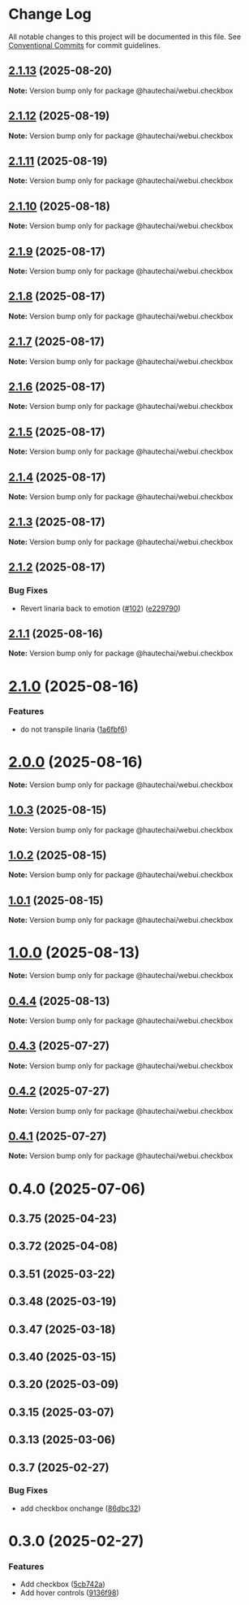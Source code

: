 # Change Log

All notable changes to this project will be documented in this file.
See [Conventional Commits](https://conventionalcommits.org) for commit guidelines.

## [2.1.13](https://github.com/HautechAI/webui/compare/@hautechai/webui.checkbox@2.1.12...@hautechai/webui.checkbox@2.1.13) (2025-08-20)

**Note:** Version bump only for package @hautechai/webui.checkbox

## [2.1.12](https://github.com/HautechAI/webui/compare/@hautechai/webui.checkbox@2.1.11...@hautechai/webui.checkbox@2.1.12) (2025-08-19)

**Note:** Version bump only for package @hautechai/webui.checkbox

## [2.1.11](https://github.com/HautechAI/webui/compare/@hautechai/webui.checkbox@2.1.10...@hautechai/webui.checkbox@2.1.11) (2025-08-19)

**Note:** Version bump only for package @hautechai/webui.checkbox

## [2.1.10](https://github.com/HautechAI/webui/compare/@hautechai/webui.checkbox@2.1.9...@hautechai/webui.checkbox@2.1.10) (2025-08-18)

**Note:** Version bump only for package @hautechai/webui.checkbox

## [2.1.9](https://github.com/HautechAI/webui/compare/@hautechai/webui.checkbox@2.1.8...@hautechai/webui.checkbox@2.1.9) (2025-08-17)

**Note:** Version bump only for package @hautechai/webui.checkbox

## [2.1.8](https://github.com/HautechAI/webui/compare/@hautechai/webui.checkbox@2.1.7...@hautechai/webui.checkbox@2.1.8) (2025-08-17)

**Note:** Version bump only for package @hautechai/webui.checkbox

## [2.1.7](https://github.com/HautechAI/webui/compare/@hautechai/webui.checkbox@2.1.6...@hautechai/webui.checkbox@2.1.7) (2025-08-17)

**Note:** Version bump only for package @hautechai/webui.checkbox

## [2.1.6](https://github.com/HautechAI/webui/compare/@hautechai/webui.checkbox@2.1.5...@hautechai/webui.checkbox@2.1.6) (2025-08-17)

**Note:** Version bump only for package @hautechai/webui.checkbox

## [2.1.5](https://github.com/HautechAI/webui/compare/@hautechai/webui.checkbox@2.1.4...@hautechai/webui.checkbox@2.1.5) (2025-08-17)

**Note:** Version bump only for package @hautechai/webui.checkbox

## [2.1.4](https://github.com/HautechAI/webui/compare/@hautechai/webui.checkbox@2.1.3...@hautechai/webui.checkbox@2.1.4) (2025-08-17)

**Note:** Version bump only for package @hautechai/webui.checkbox

## [2.1.3](https://github.com/HautechAI/webui/compare/@hautechai/webui.checkbox@2.1.2...@hautechai/webui.checkbox@2.1.3) (2025-08-17)

**Note:** Version bump only for package @hautechai/webui.checkbox

## [2.1.2](https://github.com/HautechAI/webui/compare/@hautechai/webui.checkbox@2.1.1...@hautechai/webui.checkbox@2.1.2) (2025-08-17)

### Bug Fixes

- Revert linaria back to emotion ([#102](https://github.com/HautechAI/webui/issues/102)) ([e229790](https://github.com/HautechAI/webui/commit/e229790dae8eba4b3037bbe41365e5a73ab7f6dc))

## [2.1.1](https://github.com/HautechAI/webui/compare/@hautechai/webui.checkbox@2.1.0...@hautechai/webui.checkbox@2.1.1) (2025-08-16)

**Note:** Version bump only for package @hautechai/webui.checkbox

# [2.1.0](https://github.com/HautechAI/webui/compare/@hautechai/webui.checkbox@1.0.3...@hautechai/webui.checkbox@2.1.0) (2025-08-16)

### Features

- do not transpile linaria ([1a6fbf6](https://github.com/HautechAI/webui/commit/1a6fbf6353a0e5028040006b5045170cf83f1ba0))

# [2.0.0](https://github.com/HautechAI/webui/compare/@hautechai/webui.checkbox@1.0.3...@hautechai/webui.checkbox@2.0.0) (2025-08-16)

**Note:** Version bump only for package @hautechai/webui.checkbox

## [1.0.3](https://github.com/HautechAI/webui/compare/@hautechai/webui.checkbox@1.0.2...@hautechai/webui.checkbox@1.0.3) (2025-08-15)

**Note:** Version bump only for package @hautechai/webui.checkbox

## [1.0.2](https://github.com/HautechAI/webui/compare/@hautechai/webui.checkbox@1.0.1...@hautechai/webui.checkbox@1.0.2) (2025-08-15)

**Note:** Version bump only for package @hautechai/webui.checkbox

## [1.0.1](https://github.com/HautechAI/webui/compare/@hautechai/webui.checkbox@1.0.0...@hautechai/webui.checkbox@1.0.1) (2025-08-15)

**Note:** Version bump only for package @hautechai/webui.checkbox

# [1.0.0](https://github.com/HautechAI/webui/compare/@hautechai/webui.checkbox@0.4.4...@hautechai/webui.checkbox@1.0.0) (2025-08-13)

**Note:** Version bump only for package @hautechai/webui.checkbox

## [0.4.4](https://github.com/HautechAI/webui/compare/@hautechai/webui.checkbox@0.4.3...@hautechai/webui.checkbox@0.4.4) (2025-08-13)

**Note:** Version bump only for package @hautechai/webui.checkbox

## [0.4.3](https://github.com/HautechAI/webui/compare/@hautechai/webui.checkbox@0.4.2...@hautechai/webui.checkbox@0.4.3) (2025-07-27)

**Note:** Version bump only for package @hautechai/webui.checkbox

## [0.4.2](https://github.com/HautechAI/webui/compare/@hautechai/webui.checkbox@0.4.1...@hautechai/webui.checkbox@0.4.2) (2025-07-27)

**Note:** Version bump only for package @hautechai/webui.checkbox

## [0.4.1](https://github.com/HautechAI/webui/compare/@hautechai/webui.checkbox@0.4.0...@hautechai/webui.checkbox@0.4.1) (2025-07-27)

**Note:** Version bump only for package @hautechai/webui.checkbox

# 0.4.0 (2025-07-06)

## 0.3.75 (2025-04-23)

## 0.3.72 (2025-04-08)

## 0.3.51 (2025-03-22)

## 0.3.48 (2025-03-19)

## 0.3.47 (2025-03-18)

## 0.3.40 (2025-03-15)

## 0.3.20 (2025-03-09)

## 0.3.15 (2025-03-07)

## 0.3.13 (2025-03-06)

## 0.3.7 (2025-02-27)

### Bug Fixes

- add checkbox onchange ([86dbc32](https://github.com/HautechAI/webui/commit/86dbc326f7653b29aeabc7fb95d4c2005c228e7e))

# 0.3.0 (2025-02-27)

### Features

- Add checkbox ([5cb742a](https://github.com/HautechAI/webui/commit/5cb742a318d198048c510f745f2ff4b1679282ac))
- Add hover controls ([9136f98](https://github.com/HautechAI/webui/commit/9136f9835a141c02ffe5223983cb15de09d5fd7d))
